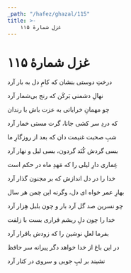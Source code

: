 ```yaml
---
_path: "/hafez/ghazal/115"
title: >-
    غزل شمارهٔ ۱۱۵
---
```

# غزل شمارهٔ ۱۱۵

<div class="b" id="bn1"><div class="m1"><p>درختِ دوستی بنشان که کامِ دل به بار آرد</p></div>
<div class="m2"><p>نهالِ دشمنی بَرکَن که رنج بی‌شمار آرد</p></div></div>
<div class="b" id="bn2"><div class="m1"><p>چو مهمانِ خراباتی به عزت باش با رندان</p></div>
<div class="m2"><p>که دردِ سر کشی جانا، گرت مستی خمار آرد</p></div></div>
<div class="b" id="bn3"><div class="m1"><p>شبِ صحبت غنیمت دان که بعد از روزگارِ ما</p></div>
<div class="m2"><p>بسی گردش کُنَد گردون، بسی لیل و نهار آرد</p></div></div>
<div class="b" id="bn4"><div class="m1"><p>عِماری دارِ لیلی را که مَهدِ ماه در حکم است</p></div>
<div class="m2"><p>خدا را در دل اندازش که بر مجنون گذار آرد</p></div></div>
<div class="b" id="bn5"><div class="m1"><p>بهارِ عمر خواه ای دل، وگرنه این چمن هر سال</p></div>
<div class="m2"><p>چو نسرین صد گل آرد بار و چون بلبل هِزار آرد</p></div></div>
<div class="b" id="bn6"><div class="m1"><p>خدا را چون دلِ ریشم قراری بست با زلفت</p></div>
<div class="m2"><p>بفرما لعلِ نوشین را که زودش باقرار آرد</p></div></div>
<div class="b" id="bn7"><div class="m1"><p>در این باغ از خدا خواهد دگر پیرانه سر حافظ</p></div>
<div class="m2"><p>نشیند بر لبِ جویی و سروی در کنار آرد</p></div></div>
